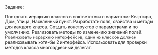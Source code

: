 Задание:

Построить иерархию классов в соответствии с вариантом: Квартира, Дом, Улица, Населенный пункт.
Разработать поля, свойства и методы для каждого класса. Создать конструктор с параметрами и по умолчанию. Реализовать методы по изменению значений полей.
Реализовать иерархию интерфейсов, один из классов должен реализовывать хотя-бы 2 интерфейса.
Использовать для проверки методов класса многоадресный делегат.

